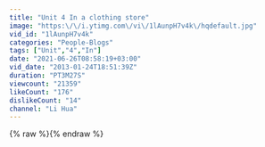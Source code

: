 ```yaml
---
title: "Unit 4 In a clothing store"
image: "https:\/\/i.ytimg.com\/vi\/1lAunpH7v4k\/hqdefault.jpg"
vid_id: "1lAunpH7v4k"
categories: "People-Blogs"
tags: ["Unit","4","In"]
date: "2021-06-26T08:58:19+03:00"
vid_date: "2013-01-24T18:51:39Z"
duration: "PT3M27S"
viewcount: "21359"
likeCount: "176"
dislikeCount: "14"
channel: "Li Hua"
---
```

{% raw %}{% endraw %}
